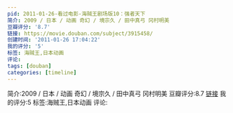 ```yaml
---
pid: 2011-01-26-看过电影-海贼王剧场版10：强者天下
简介: 2009 / 日本 / 动画 奇幻 / 境宗久 / 田中真弓 冈村明美
豆瓣评分: '8.7'
链接: https://movie.douban.com/subject/3915458/
创建时间: '2011-01-26 17:04:22'
我的评分: '5'
标签: 海贼王,日本动画
评论:
tags: [douban]
categories: [timeline]
---
```

简介:2009 / 日本 / 动画 奇幻 / 境宗久 / 田中真弓 冈村明美
豆瓣评分:8.7
[链接](https://movie.douban.com/subject/3915458/)
我的评分:5
标签:海贼王,日本动画
评论:

